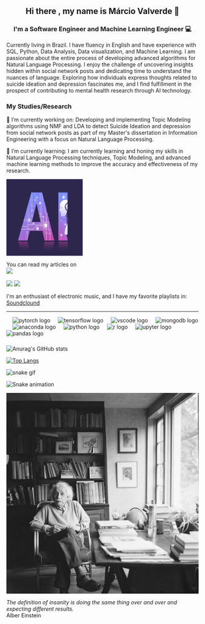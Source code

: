 <h2 align="center">
Hi there , my name is <a>Márcio Valverde </a> 👋
</h2>

<h3 align="center">
I'm a Software Engineer and Machine Learning Engineer 💻
</h3> 

Currently living in Brazil. I have fluency in English and have experience with SQL, Python, Data Analysis, Data visualization, and Machine Learning.
I am passionate about the entire process of developing advanced algorithms for Natural Language Processing. I enjoy the challenge of uncovering insights hidden within social network posts and dedicating time to understand the nuances of language. Exploring how individuals express thoughts related to suicide ideation and depression fascinates me, and I find fulfillment in the prospect of contributing to mental health research through AI technology.



### My Studies/Research

🔭 I’m currently working on: Developing and implementing Topic Modeling algorithms using NMF and LDA to detect Suicide Ideation and depression from social network posts as part of my Master's dissertation in Information Engineering with a focus on Natural Language Processing.

🌱 I’m currently learning: I am currently learning and honing my skills in Natural Language Processing techniques, Topic Modeling, and advanced machine learning methods to improve the accuracy and effectiveness of my research.


<img align="center" src="https://github.com/marcio-valverde/assets/blob/main/AI.jpg" alt="Imagem" width="200" height="200">

  
You can read my articles on <br>
<a href="https://medium.com/@marciovalverde" target="_blank"><img src="https://img.shields.io/badge/Medium-12100E?style=for-the-badge&logo=medium&logoColor=white" target="_blank"></a>

<div> 
  <a href = "mailto:marcio.valverde@gmail.com"><img src="https://img.shields.io/badge/-Gmail-%23333?style=for-the-badge&logo=gmail&logoColor=white" target="_blank"></a>
  <a href="https://www.linkedin.com/in/marcio-valverde-907323144" target="_blank"><img src="https://img.shields.io/badge/-LinkedIn-%230077B5?style=for-the-badge&logo=linkedin&logoColor=white" target="_blank"></a> 
</div>

I'm an enthusiast of electronic music, and I have my favorite playlists in:<a href="https://soundcloud.com/marcio-valverde" target="_blank"> Soundclound</a>



---

<div align="left">
  <img width="12" />
  <img src="https://cdn.jsdelivr.net/gh/devicons/devicon/icons/pytorch/pytorch-original.svg" height="40" alt="pytorch logo"  />
  <img width="12" />
  <img src="https://cdn.jsdelivr.net/gh/devicons/devicon/icons/tensorflow/tensorflow-original.svg" height="40" alt="tensorflow logo"  />
  <img width="12" />
  <img src="https://cdn.jsdelivr.net/gh/devicons/devicon/icons/vscode/vscode-original.svg" height="40" alt="vscode logo"  />
  <img width="12" />
  <img src="https://cdn.jsdelivr.net/gh/devicons/devicon/icons/mongodb/mongodb-original.svg" height="40" alt="mongodb logo"  />
  <img width="12" />
  <img src="https://cdn.jsdelivr.net/gh/devicons/devicon/icons/anaconda/anaconda-original.svg" height="40" alt="anaconda logo"  />
  <img width="12" />
  <img src="https://cdn.jsdelivr.net/gh/devicons/devicon/icons/python/python-original.svg" height="40" alt="python logo"  />
  <img width="12" />
  <img src="https://cdn.jsdelivr.net/gh/devicons/devicon/icons/r/r-original.svg" height="40" alt="r logo"  />
  <img width="12" />
  <img src="https://cdn.jsdelivr.net/gh/devicons/devicon/icons/jupyter/jupyter-original.svg" height="40" alt="jupyter logo"  />
  <img width="12" />
  <img src="https://cdn.jsdelivr.net/gh/devicons/devicon/icons/pandas/pandas-original.svg" height="40" alt="pandas logo"  />  
  <img width="12" />
</div>
 
###

###

![Anurag's GitHub stats](https://github-readme-stats.vercel.app/api?username=marcio-valverde&show_icons=true&theme=radical)

[![Top Langs](https://github-readme-stats.vercel.app/api/top-langs/?username=marcio-valverde&theme=radical)](https://github.com/marcio-valverde/github-readme-stats)

![snake gif](https://github.com/marcio-valverde/marcio-valverde/blob/output/github-contribution-grid-snake.gif)

 <img src="https://raw.githubusercontent.com/maurodesouza/maurodesouza/output/snake.svg" alt="Snake animation" />

<!-- GIF -->
<p align="left">
  <img align="center" src="https://github.com/marcio-valverde/assets/blob/main/Einstein.jpg" alt="Imagem">
 
*The definition of insanity is doing the same thing over and over and expecting different results.*<br>
Alber Einstein
